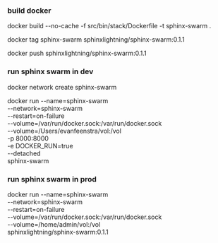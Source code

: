 ### build docker

docker build --no-cache -f src/bin/stack/Dockerfile -t sphinx-swarm .

docker tag sphinx-swarm sphinxlightning/sphinx-swarm:0.1.1

docker push sphinxlightning/sphinx-swarm:0.1.1

### run sphinx swarm in dev

docker network create sphinx-swarm

docker run --name=sphinx-swarm \
 --network=sphinx-swarm \
 --restart=on-failure \
 --volume=/var/run/docker.sock:/var/run/docker.sock \
 --volume=/Users/evanfeenstra/vol:/vol \
 -p 8000:8000 \
 -e DOCKER_RUN=true \
 --detached \
 sphinx-swarm

### run sphinx swarm in prod

docker run --name=sphinx-swarm \
 --network=sphinx-swarm \
 --restart=on-failure \
 --volume=/var/run/docker.sock:/var/run/docker.sock \
 --volume=/home/admin/vol:/vol \
 sphinxlightning/sphinx-swarm:0.1.1
